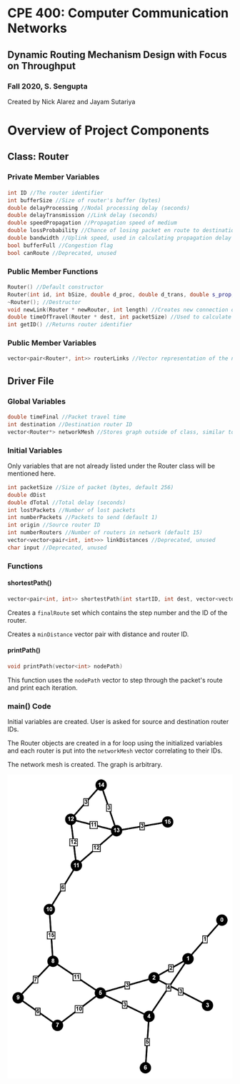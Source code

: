 # CPE 400: Computer Communication Networks
## Dynamic Routing Mechanism Design with Focus on Throughput
### Fall 2020, S. Sengupta
Created by Nick Alarez and Jayam Sutariya

# Overview of Project Components
## Class: Router
### Private Member Variables
```C++
int ID //The router identifier
int bufferSize //Size of router's buffer (bytes)
double delayProcessing //Nodal processing delay (seconds)
double delayTransmission //Link delay (seconds)
double speedPropagation //Propagation speed of medium
double lossProbability //Chance of losing packet en route to destination
double bandwidth //Uplink speed, used in calculating propagation delay
bool bufferFull //Congestion flag
bool canRoute //Deprecated, unused
```
### Public Member Functions
```C++
Router() //Default constructor
Router(int id, int bSize, double d_proc, double d_trans, double s_prop, double loss, double band) //Parameterized constructor
~Router(); //Destructor
void newLink(Router * newRouter, int length) //Creates new connection on graph, taking in a Router object and distance
double timeOfTravel(Router * dest, int packetSize) //Used to calculate packet transmission time by adding propagation delay and transmission delay. Propagation delay is calculated by dividing the size of packet by bandwidth and adding that to the length divided by propagation speed.
int getID() //Returns router identifier
```
### Public Member Variables
```C++
vector<pair<Router*, int>> routerLinks //Vector representation of the network graph
```

## Driver File
### Global Variables
```C++
double timeFinal //Packet travel time
int destination //Destination router ID
vector<Router*> networkMesh //Stores graph outside of class, similar to routerLinks
```
### Initial Variables
Only variables that are not already listed under the Router class will be mentioned here.
```C++
int packetSize //Size of packet (bytes, default 256)
double dDist
double dTotal //Total delay (seconds)
int lostPackets //Number of lost packets
int numberPackets //Packets to send (default 1)
int origin //Source router ID
int numberRouters //Number of routers in network (default 15)
vector<vector<pair<int, int>>> linkDistances //Deprecated, unused
char input //Deprecated, unused
```
### Functions
#### shortestPath()
```C++
vector<pair<int, int>> shortestPath(int startID, int dest, vector<vector<pair<int, int>>> routerLinks)
```
Creates a `finalRoute` set which contains the step number and the ID of the router.

Creates a `minDistance` vector pair with distance and router ID.

#### printPath()
```C++
void printPath(vector<int> nodePath)
```
This function uses the `nodePath` vector to step through the packet's route and print each iteration.

### main() Code
Initial variables are created. User is asked for source and destination router IDs.

The Router objects are created in a for loop using the initialized variables and each router is put into the `networkMesh` vector correlating to their IDs.

The network mesh is created. The graph is arbitrary.

![Image of Network Graph](Graph.png?raw=true "Network Mesh")